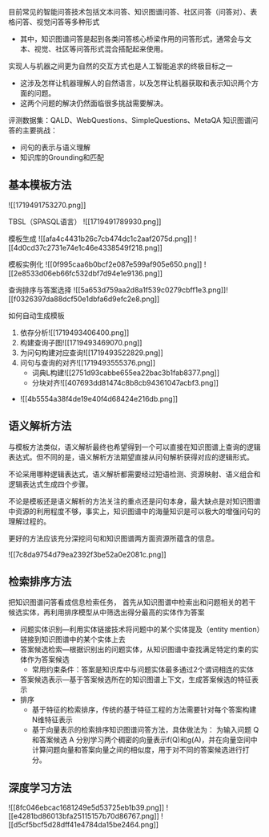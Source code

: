 目前常见的智能问答技术包括文本问答、知识图谱问答、社区问答（问答对）、表格问答、视觉问答等多种形式

- 其中，知识图谱问答是起到各类问答核心桥梁作用的问答形式，通常会与文本、视觉、社区等问答形式混合搭配起来使用。

实现人与机器之间更为自然的交互方式也是人工智能追求的终极目标之一

- 这涉及怎样让机器理解人的自然语言，以及怎样让机器获取和表示知识两个方面的问题。
- 这两个问题的解决仍然面临很多挑战需要解决。


评测数据集：QALD、WebQuestions、SimpleQuestions、MetaQA
知识图谱问答的主要挑战：
- 问句的表示与语义理解
- 知识库的Grounding和匹配

## 基本模板方法
![[1719491753270.png]]

TBSL（SPASQL语言）
![[1719491789930.png]]

模板生成
![[afa4c4431b26c7cb474dc1c2aaf2075d.png]]
![[4d0cd37c2731e74e1c46e4338549f218.png]]

模板实例化
![[0f995caa6b0bcf2e087e599af905e650.png]]
![[2e8533d06eb66fc532dbf7d94e1e9136.png]]

查询排序与答案选择
![[5a653d759aa2d8a1f539c0279cbff1e3.png]]![[f0326397da88dcf50e1dbfa6d9efc2e8.png]]


如何自动生成模板
1. 依存分析![[1719493406400.png]]
2. 构建查询子图![[1719493469070.png]]
3. 为问句构建对应查询![[1719493522829.png]]
4. 问句与查询的对齐![[1719493555376.png]]
	- 词典L构建![[2751d93cabbe655ea22bac3b1fab8377.png]]
	- 分块对齐![[407693dd81474c8b8cb94361047acbf3.png]]
- ![[4b5554a38f4de19e40f4d68424e216db.png]]

## 语义解析方法

与模板方法类似，语义解析最终也希望得到一个可以直接在知识图谱上查询的逻辑表达式。但不同的是，语义解析方法期望直接从问句解析获得对应的逻辑形式。

不论采用哪种逻辑表达式，语义解析都需要经过短语检测、资源映射、语义组合和逻辑表达式生成四个步骤。

不论是模板还是语义解析的方法关注的重点还是问句本身，最大缺点是对知识图谱中资源的利用程度不够，事实上，知识图谱中的海量知识是可以极大的增强问句的理解过程的。

更好的方法应该充分深挖问句和知识图谱两方面资源所蕴含的信息。

![[7c8da9754d79ea2392f3be52a0e2081c.png]]

## 检索排序方法
把知识图谱问答看成信息检索任务， 首先从知识图谱中检索出和问题相关的若干候选实体，再利用排序模型从中筛选出得分最高的实体作为答案


- 问题实体识别—利用实体链接技术将问题中的某个实体提及（entity mention）链接到知识图谱中的某个实体上去
- 答案候选检索—根据识别出的问题实体，从知识图谱中查找满足特定约束的实体作为答案候选
	- 常用约束条件：答案是知识库中与问题实体最多通过2个谓词相连的实体
- 答案候选表示—基于答案候选所在的知识图谱上下文，生成答案候选的特征表示
- 排序
	- 基于特征的检索排序，传统的基于特征工程的方法需要针对每个答案构建N维特征表示
	- 基于向量表示的检索排序知识图谱问答方法，具体做法为：  为输入问题 Q 和答案候选 A 分别学习两个稠密的向量表示f(Q)和g(A)，并在向量空间中计算问题向量和答案向量之间的相似度，用于对不同的答案候选进行打分。

## 深度学习方法

![[8fc046ebcac1681249e5d53725eb1b39.png]]
![[e4281bd86013bfa25115157b70d86767.png]]
![[d5cf5bcf5d28dff41e4784da15be2464.png]]
